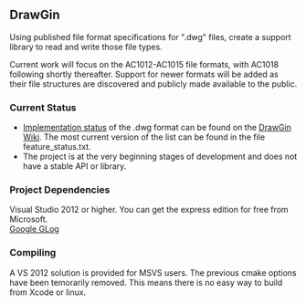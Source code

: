 ## DrawGin ##
Using published file format specifications for ".dwg" files, create a support library to read and write those file types.

Current work will focus on the AC1012-AC1015 file formats, with AC1018 following shortly thereafter. Support for newer formats will be added as their file structures are discovered and publicly made available to the public.

### Current Status ###
  * [Implementation status](Feature_Status.md) of the .dwg format can be found on the [DrawGin Wiki](http://code.google.com/p/drawgin/w/list). The most current version of the list can be found in the file feature\_status.txt.
  * The project is at the very beginning stages of development and does not have a stable API or library.

### Project Dependencies ###
Visual Studio 2012 or higher. You can get the express edition for free from Microsoft.<br>
<a href='http://code.google.com/p/google-glog/'>Google GLog</a><br>

<h3>Compiling</h3>
A VS 2012 solution is provided for MSVS users. The previous cmake options have been temorarily removed. This means there is no easy way to build from Xcode or linux.<br>
